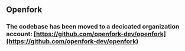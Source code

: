 ## Openfork 

### The codebase has been moved to a decicated organization account: [https://github.com/openfork-dev/openfork](https://github.com/openfork-dev/openfork)
